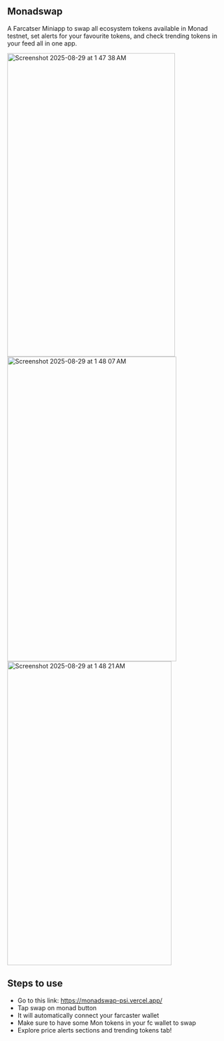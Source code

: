 ## Monadswap
A Farcatser Miniapp to swap all ecosystem tokens available in Monad testnet, set alerts for your favourite tokens, and check trending tokens in your feed all in one app.

<img width="383" height="693" alt="Screenshot 2025-08-29 at 1 47 38 AM" src="https://github.com/user-attachments/assets/7b6537ed-3725-4312-a691-0b1643d20ade" />
<img width="386" height="696" alt="Screenshot 2025-08-29 at 1 48 07 AM" src="https://github.com/user-attachments/assets/c644af4e-70ee-4b21-be90-af5dd98b3407" />
<img width="375" height="694" alt="Screenshot 2025-08-29 at 1 48 21 AM" src="https://github.com/user-attachments/assets/877e8d09-8931-48ce-9218-4b8b42c52d7c" />

## Steps to use
- Go to this link: https://monadswap-psi.vercel.app/
- Tap swap on monad button
- It will automatically connect your farcaster wallet
- Make sure to have some Mon tokens in your fc wallet to swap
- Explore price alerts sections and trending tokens tab!
